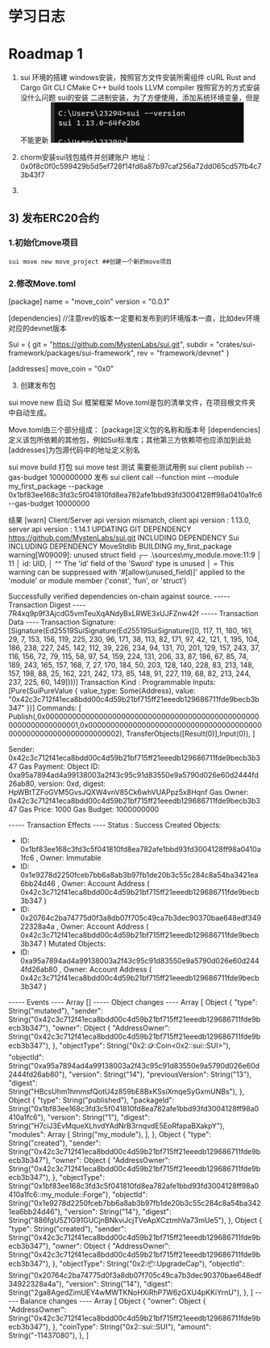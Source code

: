 # 学习日志
# Roadmap 1

1. sui 环境的搭建
windows安装，按照官方文件安装所需组件
cURL
Rust and Cargo
Git CLI
CMake
C++ build tools
LLVM compiler
按照官方的方式安装没什么问题
sui的安装
二进制安装，为了方便使用，添加系统环境变量，但是不能更新
![Alt text](image.png)


2. chorm安装sui钱包插件并创建账户
地址：0x0f8c0f0c599429b5d5ef728f14fd6a87b97caf256a72dd065cd57fb4c73b43f7

3. 




## 3) 发布ERC20合约
### 1.初始化move项目
```shell
sui move new move_project ##创建一个新的move项目
```
### 2.修改Move.toml
[package]
name = "move_coin"
version = "0.0.1"

[dependencies]
//注意rev的版本一定要和发布到的环境版本一直，比如dev环境对应的devnet版本  

Sui = { git = "https://github.com/MystenLabs/sui.git", subdir = "crates/sui-framework/packages/sui-framework", rev = "framework/devnet" }

[addresses]
move_coin = "0x0"

3. 创建发布包

sui move new <PACKAGE NAME> 启动 Sui 框架框架
Move.toml是包的清单文件，在项目根文件夹中自动生成。

Move.toml由三个部分组成：
[package]定义包的名称和版本号
[dependencies]定义该包所依赖的其他包，例如Sui标准库；其他第三方依赖项也应添加到此处
[addresses]为包源代码中的地址定义别名

sui move build 打包
sui move test 测试 需要些测试用例
sui client publish --gas-budget 1000000000 发布
sui client call --function mint --module my_first_package --package  0x1bf83ee168c3fd3c5f041810fd8ea782afe1bbd93fd3004128ff98a0410a1fc6 --gas-budget 10000000


结果
[warn] Client/Server api version mismatch, client api version : 1.13.0, server api version : 1.14.1
UPDATING GIT DEPENDENCY https://github.com/MystenLabs/sui.git
INCLUDING DEPENDENCY Sui
INCLUDING DEPENDENCY MoveStdlib
BUILDING my_first_package
warning[W09009]: unused struct field
   ┌─ .\sources\my_module.move:11:9
   │
11 │         id: UID,
   │         ^^ The 'id' field of the 'Sword' type is unused
   │
   = This warning can be suppressed with '#[allow(unused_field)]' applied to the 'module' or module member ('const', 'fun', or 'struct')

Successfully verified dependencies on-chain against source.
----- Transaction Digest ----
7R4xq9p9f3AjcdG5vmTeuXqANdyBxLRWE3xUJFZnw42f
----- Transaction Data ----
Transaction Signature: [Signature(Ed25519SuiSignature(Ed25519SuiSignature([0, 117, 11, 180, 161, 29, 7, 153, 156, 119, 225, 230, 96, 171, 38, 113, 82, 171, 97, 42, 121, 1, 195, 104, 186, 238, 227, 245, 142, 112, 39, 226, 234, 94, 131, 70, 201, 129, 157, 243, 37, 116, 156, 72, 79, 115, 58, 97, 54, 159, 224, 131, 206, 33, 87, 186, 67, 85, 74, 189, 243, 165, 157, 168, 7, 27, 170, 184, 50, 203, 128, 140, 228, 83, 213, 148, 157, 198, 88, 25, 162, 221, 242, 173, 85, 148, 91, 227, 119, 68, 82, 213, 244, 237, 225, 60, 149])))]
Transaction Kind : Programmable
Inputs: [Pure(SuiPureValue { value_type: Some(Address), value: "0x42c3c712f41eca8bdd00c4d59b21bf715ff21eeedb129686711fde9becb3b347" })]
Commands: [
  Publish(<modules>,0x0000000000000000000000000000000000000000000000000000000000000001,0x0000000000000000000000000000000000000000000000000000000000000002),
  TransferObjects([Result(0)],Input(0)),
]

Sender: 0x42c3c712f41eca8bdd00c4d59b21bf715ff21eeedb129686711fde9becb3b347
Gas Payment: Object ID: 0xa95a7894ad4a99138003a2f43c95c91d83550e9a5790d026e60d2444fd26ab80, version: 0xd, digest: HpWBtTZFoGVM5GvsJQXW4vnV85Ck6whVUAPpz5x8Hqnf
Gas Owner: 0x42c3c712f41eca8bdd00c4d59b21bf715ff21eeedb129686711fde9becb3b347
Gas Price: 1000
Gas Budget: 1000000000

----- Transaction Effects ----
Status : Success
Created Objects:
  - ID: 0x1bf83ee168c3fd3c5f041810fd8ea782afe1bbd93fd3004128ff98a0410a1fc6 , Owner: Immutable
  - ID: 0x1e9278d2250fceb7bb6a8ab3b97fb1de20b3c55c284c8a54ba3421ea6bb24d46 , Owner: Account Address ( 0x42c3c712f41eca8bdd00c4d59b21bf715ff21eeedb129686711fde9becb3b347 )
  - ID: 0x20764c2ba74775d0f3a8db07f705c49ca7b3dec90370bae648edf34922328a4a , Owner: Account Address ( 0x42c3c712f41eca8bdd00c4d59b21bf715ff21eeedb129686711fde9becb3b347 )
Mutated Objects:
  - ID: 0xa95a7894ad4a99138003a2f43c95c91d83550e9a5790d026e60d2444fd26ab80 , Owner: Account Address ( 0x42c3c712f41eca8bdd00c4d59b21bf715ff21eeedb129686711fde9becb3b347 )

----- Events ----
Array []
----- Object changes ----
Array [
    Object {
        "type": String("mutated"),
        "sender": String("0x42c3c712f41eca8bdd00c4d59b21bf715ff21eeedb129686711fde9becb3b347"),
        "owner": Object {
            "AddressOwner": String("0x42c3c712f41eca8bdd00c4d59b21bf715ff21eeedb129686711fde9becb3b347"),
        },
        "objectType": String("0x2::coin::Coin<0x2::sui::SUI>"),
        "objectId": String("0xa95a7894ad4a99138003a2f43c95c91d83550e9a5790d026e60d2444fd26ab80"),
        "version": String("14"),
        "previousVersion": String("13"),
        "digest": String("HBcsUhm1hmmsfQotU4z859bE8BxKSsiXmqeSyGxmUNBs"),
    },
    Object {
        "type": String("published"),
        "packageId": String("0x1bf83ee168c3fd3c5f041810fd8ea782afe1bbd93fd3004128ff98a0410a1fc6"),
        "version": String("1"),
        "digest": String("H7ciJ3EvMqueXLhvdYAdNrB3rnqvdE5EoRfapaBXakpY"),
        "modules": Array [
            String("my_module"),
        ],
    },
    Object {
        "type": String("created"),
        "sender": String("0x42c3c712f41eca8bdd00c4d59b21bf715ff21eeedb129686711fde9becb3b347"),
        "owner": Object {
            "AddressOwner": String("0x42c3c712f41eca8bdd00c4d59b21bf715ff21eeedb129686711fde9becb3b347"),
        },
        "objectType": String("0x1bf83ee168c3fd3c5f041810fd8ea782afe1bbd93fd3004128ff98a0410a1fc6::my_module::Forge"),
        "objectId": String("0x1e9278d2250fceb7bb6a8ab3b97fb1de20b3c55c284c8a54ba3421ea6bb24d46"),
        "version": String("14"),
        "digest": String("886fgU5Z1G91GUCjnBNkviJcjTVeApXCztmhVa73mUe5"),
    },
    Object {
        "type": String("created"),
        "sender": String("0x42c3c712f41eca8bdd00c4d59b21bf715ff21eeedb129686711fde9becb3b347"),
        "owner": Object {
            "AddressOwner": String("0x42c3c712f41eca8bdd00c4d59b21bf715ff21eeedb129686711fde9becb3b347"),
        },
        "objectType": String("0x2::package::UpgradeCap"),
        "objectId": String("0x20764c2ba74775d0f3a8db07f705c49ca7b3dec90370bae648edf34922328a4a"),
        "version": String("14"),
        "digest": String("2ga8AgedZimUEY4wMWTKNoHXiRhP7W6zGXU4pKKiYrnU"),
    },
]
----- Balance changes ----
Array [
    Object {
        "owner": Object {
            "AddressOwner": String("0x42c3c712f41eca8bdd00c4d59b21bf715ff21eeedb129686711fde9becb3b347"),
        },
        "coinType": String("0x2::sui::SUI"),
        "amount": String("-11437080"),
    },
]



